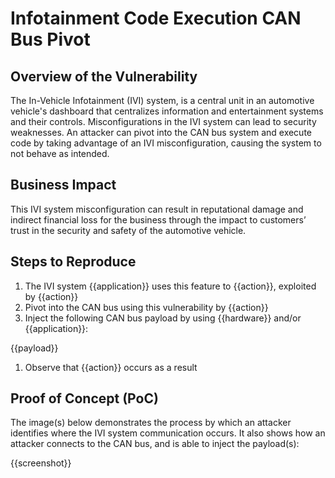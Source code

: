 # Infotainment Code Execution CAN Bus Pivot

## Overview of the Vulnerability

The In-Vehicle Infotainment (IVI) system, is a central unit in an automotive vehicle's dashboard that centralizes information and entertainment systems and their controls. Misconfigurations in the IVI system can lead to security weaknesses. An attacker can pivot into the CAN bus system and execute code by taking advantage of an IVI misconfiguration, causing the system to not behave as intended.

## Business Impact

This IVI system misconfiguration can result in reputational damage and indirect financial loss for the business through the impact to customers’ trust in the security and safety of the automotive vehicle.

## Steps to Reproduce

1. The IVI system {{application}} uses this feature to {{action}}, exploited by {{action}}
1. Pivot into the CAN bus using this vulnerability by {{action}}
1. Inject the following CAN bus payload by using {{hardware}} and/or {{application}}:

{{payload}}

1. Observe that {{action}} occurs as a result

## Proof of Concept (PoC)

The image(s) below demonstrates the process by which an attacker identifies where the IVI system communication occurs. It also shows how an attacker connects to the CAN bus, and is able to inject the payload(s):

{{screenshot}}
